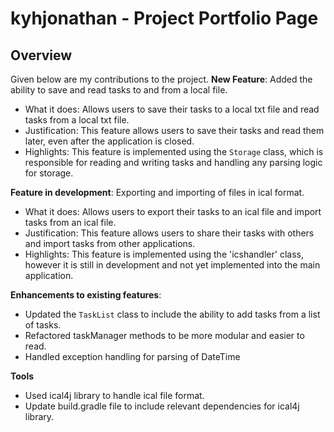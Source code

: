 # kyhjonathan - Project Portfolio Page

## Overview
Given below are my contributions to the project.
**New Feature**: Added the ability to save and read tasks to and from a local file.
* What it does: Allows users to save their tasks to a local txt file and read tasks from a local txt file.
* Justification: This feature allows users to save their tasks and read them later, even after the application is closed.
* Highlights: This feature is implemented using the `Storage` class, which is responsible for reading and writing tasks and handling any parsing logic for storage.

**Feature in development**: Exporting and importing of files in ical format.
* What it does: Allows users to export their tasks to an ical file and import tasks from an ical file.
* Justification: This feature allows users to share their tasks with others and import tasks from other applications.
* Highlights: This feature is implemented using the 'icshandler' class, however it is still in development and not yet implemented into the main application.

**Enhancements to existing features**:
* Updated the `TaskList` class to include the ability to add tasks from a list of tasks.
* Refactored taskManager methods to be more modular and easier to read.
* Handled exception handling for parsing of DateTime

**Tools**
* Used ical4j library to handle ical file format.
* Update build.gradle file to include relevant dependencies for ical4j library.